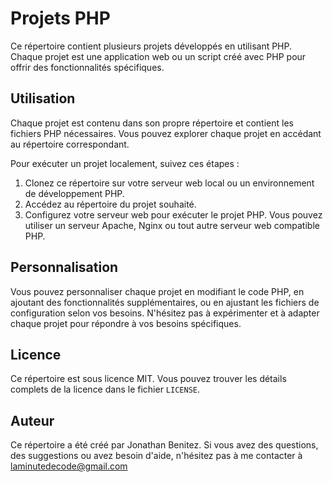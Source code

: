 # Projets PHP

Ce répertoire contient plusieurs projets développés en utilisant PHP. Chaque projet est une application web ou un script créé avec PHP pour offrir des fonctionnalités spécifiques.

## Utilisation

Chaque projet est contenu dans son propre répertoire et contient les fichiers PHP nécessaires. Vous pouvez explorer chaque projet en accédant au répertoire correspondant.

Pour exécuter un projet localement, suivez ces étapes :

1. Clonez ce répertoire sur votre serveur web local ou un environnement de développement PHP.
2. Accédez au répertoire du projet souhaité.
3. Configurez votre serveur web pour exécuter le projet PHP. Vous pouvez utiliser un serveur Apache, Nginx ou tout autre serveur web compatible PHP.

## Personnalisation

Vous pouvez personnaliser chaque projet en modifiant le code PHP, en ajoutant des fonctionnalités supplémentaires, ou en ajustant les fichiers de configuration selon vos besoins. N'hésitez pas à expérimenter et à adapter chaque projet pour répondre à vos besoins spécifiques.

## Licence

Ce répertoire est sous licence MIT. Vous pouvez trouver les détails complets de la licence dans le fichier `LICENSE`.

## Auteur

Ce répertoire a été créé par Jonathan Benitez. Si vous avez des questions, des suggestions ou avez besoin d'aide, n'hésitez pas à me contacter à laminutedecode@gmail.com

